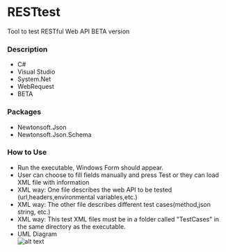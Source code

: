 # RESTtest
Tool to test RESTful Web API BETA version

### Description
* C#
* Visual Studio
* System.Net
* WebRequest
* BETA

### Packages
* Newtonsoft.Json
* Newtonsoft.Json.Schema

### How to Use
* Run the executable, Windows Form should appear.
* User can choose to fill fields manually and press Test or 
	they can load XML file with information
* XML way: One file describes the web API to be tested (url,headers,environmental variables,etc.)
* XML way: The other file describes different test cases(method,json string, etc.) 
* XML way: This test XML files must be in a folder called "TestCases" in the same directory as the executable.
* UML Diagram  
![alt text](RESTtest/Wiki/pics/uml.jpg)
 